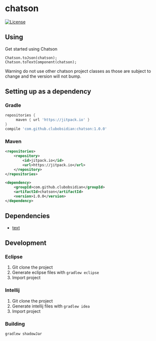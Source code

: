 # chatson
 
[![License](https://img.shields.io/badge/License-MIT-blue.svg)](https://opensource.org/licenses/MIT)

## Using

Get started using Chatson

```
Chatson.toJson(chatson);
Chatson.toTextComponent(chatson);
```

Warning do not use other chatson project classes as those are subject to change and the version will not bump.

## Setting up as a dependency

### Gradle

``` groovy
repositories {
     maven { url 'https://jitpack.io' }
}
compile 'com.github.clubobsidian:chatson:1.0.0'
```

### Maven

``` xml
<repositories>
	<repository>
		<id>jitpack.io</id>
		<url>https://jitpack.io</url>
	</repository>
</repositories>

<dependency>
	<groupId>com.github.clubobsidian</groupId>
	<artifactId>chatson</artifactId>
	<version>1.0.0</version>
</dependency>
```

## Dependencies

* [text](https://github.com/KyoriPowered/text)

## Development

### Eclipse

1.  Git clone the project
2.  Generate eclipse files with `gradlew eclipse`
3.  Import project

### Intellij

1.  Git clone the project
2.  Generate intellij files with `gradlew idea`
3.  Import project

### Building

`gradlew shadowJar`
